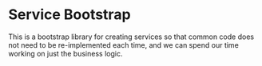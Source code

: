 # Service Bootstrap

This is a bootstrap library for creating services so that common code does not need to be
re-implemented each time, and we can spend our time working on just the business logic.
